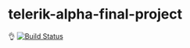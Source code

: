 # telerik-alpha-final-project
👌
[![Build Status](http://35.190.4.35/job/Telerik%20Final%20Project/badge/icon)](http://35.190.4.35/job/Telerik%20Final%20Project)

